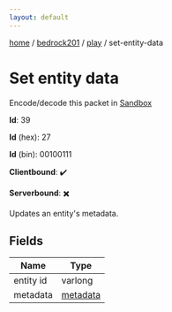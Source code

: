 ```yaml
---
layout: default
---
```


[home](/)  /  [bedrock201](/protocol/bedrock201)  /  [play](/protocol/bedrock201/play)  /  set-entity-data

# Set entity data

Encode/decode this packet in [Sandbox](../../../sandbox/bedrock201#play.set_entity_data)

**Id**: 39

**Id** (hex): 27

**Id** (bin): 00100111

**Clientbound**: ✔️

**Serverbound**: ✖️

Updates an entity's metadata.

## Fields

Name | Type
---|---
entity id | varlong
metadata | [metadata](/protocol/bedrock201/metadata)
